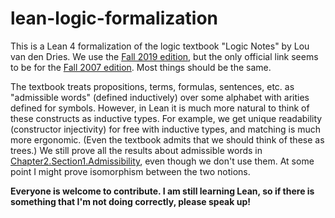 # lean-logic-formalization

This is a Lean 4 formalization of the logic textbook "Logic Notes" by Lou van den Dries. We use the [Fall 2019 edition](https://www.studocu.vn/vn/document/truong-dai-hoc-cong-nghiep-thanh-pho-ho-chi-minh/cau-truc-roi-rac/logic-math/34117438), but the only official link seems to be for the [Fall 2007 edition](https://www.karlin.mff.cuni.cz/~krajicek/vddries.pdf). Most things should be the same.

The textbook treats propositions, terms, formulas, sentences, etc. as "admissible words" (defined inductively) over some alphabet with arities defined for symbols. However, in Lean it is much more natural to think of these constructs as inductive types. For example, we get unique readability (constructor injectivity) for free with inductive types, and matching is much more ergonomic. (Even the textbook admits that we should think of these as trees.) We still prove all the results about admissible words in [Chapter2.Section1.Admissibility](LogicFormalization/Chapter2/Section1/Admissibility.lean), even though we don't use them. At some point I might prove isomorphism between the two notions.

**Everyone is welcome to contribute. I am still learning Lean, so if there is something that I'm not doing correctly, please speak up!**

